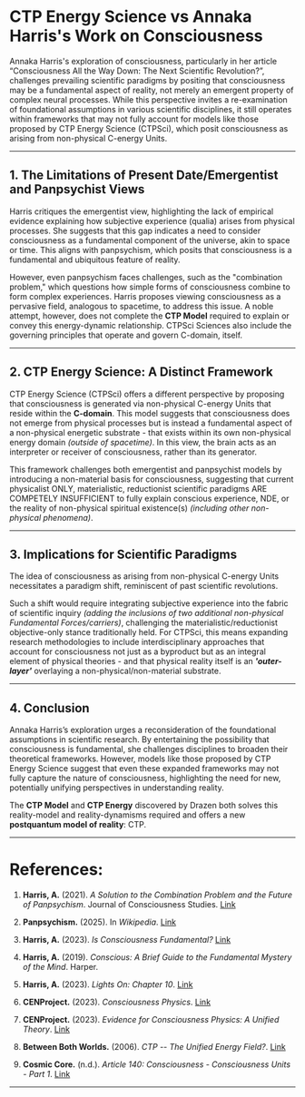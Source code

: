 # CTP Energy Science vs Annaka Harris's Work on Consciousness

Annaka Harris's exploration of consciousness, particularly in her article “Consciousness All the Way Down: The Next Scientific Revolution?”, challenges prevailing scientific paradigms by positing that consciousness may be a fundamental aspect of reality, not merely an emergent property of complex neural processes. While this perspective invites a re-examination of foundational assumptions in various scientific disciplines, it still operates within frameworks that may not fully account for models like those proposed by CTP Energy Science (CTPSci), which posit consciousness as arising from non-physical C-energy Units.

---

## 1. The Limitations of Present Date/Emergentist and Panpsychist Views

Harris critiques the emergentist view, highlighting the lack of empirical evidence explaining how subjective experience (qualia) arises from physical processes. She suggests that this gap indicates a need to consider consciousness as a fundamental component of the universe, akin to space or time. This aligns with panpsychism, which posits that consciousness is a fundamental and ubiquitous feature of reality.

However, even panpsychism faces challenges, such as the "combination problem," which questions how simple forms of consciousness combine to form complex experiences. Harris proposes viewing consciousness as a pervasive field, analogous to spacetime, to address this issue. A noble attempt, however, does not complete the **CTP Model** required to explain or convey this energy-dynamic relationship. CTPSci Sciences also include the governing principles that operate and govern C-domain, itself.

---

## 2. CTP Energy Science: A Distinct Framework

CTP Energy Science (CTPSci) offers a different perspective by proposing that consciousness is generated via non-physical C-energy Units that reside within the **C-domain**. This model suggests that consciousness does not emerge from physical processes but is instead a fundamental aspect of a non-physical energetic substrate - that exists within its own non-physical energy domain *(outside of spacetime)*. In this view, the brain acts as an interpreter or receiver of consciousness, rather than its generator.

This framework challenges both emergentist and panpsychist models by introducing a non-material basis for consciousness, suggesting that current physicalist ONLY, materialistic, reductionist scientific paradigms ARE COMPETELY INSUFFICIENT to fully explain conscious experience, NDE, or the reality of non-physical spiritual existence(s) *(including other non-physical phenomena)*.

---

## 3. Implications for Scientific Paradigms

The idea of consciousness as arising from non-physical C-energy Units necessitates a paradigm shift, reminiscent of past scientific revolutions. 

Such a shift would require integrating subjective experience into the fabric of scientific inquiry *(adding the inclusions of two additional non-physical Fundamental Forces/carriers)*, challenging the materialistic/reductionist objective-only stance traditionally held. For CTPSci, this means expanding research methodologies to include interdisciplinary approaches that account for consciousness not just as a byproduct but as an integral element of physical theories - and that physical reality itself is an ***'outer-layer'*** overlaying a non-physical/non-material substrate.

---

## 4. Conclusion

Annaka Harris’s exploration urges a reconsideration of the foundational assumptions in scientific research. By entertaining the possibility that consciousness is fundamental, she challenges disciplines to broaden their theoretical frameworks. However, models like those proposed by CTP Energy Science suggest that even these expanded frameworks may not fully capture the nature of consciousness, highlighting the need for new, potentially unifying perspectives in understanding reality. 

The **CTP Model** and **CTP Energy** discovered by Drazen both solves this reality-model and reality-dynamisms required and offers a new **postquantum model of reality**: CTP.

---

# References:

1. **Harris, A.** (2021). *A Solution to the Combination Problem and the Future of Panpsychism*. Journal of Consciousness Studies. [Link](https://annakaharris.com/the-future-of-panpsychism/)

2. **Panpsychism.** (2025). In *Wikipedia*. [Link](https://en.wikipedia.org/wiki/Panpsychism)

3. **Harris, A.** (2023). *Is Consciousness Fundamental?* [Link](https://annakaharris.com/is-consciousness-fundamental/)

4. **Harris, A.** (2019). *Conscious: A Brief Guide to the Fundamental Mystery of the Mind*. Harper.

5. **Harris, A.** (2023). *Lights On: Chapter 10*. [Link](https://annakaharris.com/lights-on-chapter-10/)

6. **CENProject.** (2023). *Consciousness Physics*. [Link](https://cenproject.org/consciousness-physics/)

7. **CENProject.** (2023). *Evidence for Consciousness Physics: A Unified Theory*. [Link](https://cenproject.org/evidence-for-consciousness-physics-a-unified-theory/)

8. **Between Both Worlds.** (2006). *CTP -- The Unified Energy Field?*. [Link](https://betweenbothworlds.blogspot.com/2006/06/ctp-unified-energy-field.html)

9. **Cosmic Core.** (n.d.). *Article 140: Consciousness - Consciousness Units - Part 1*. [Link](https://www.cosmic-core.org/free/article-140-consciousness-consciousness-units-part-1/)

---
